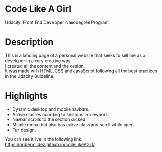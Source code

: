 # Code Like A Girl
Udacity: Front End Developer Nanodegree Program.

# Description
This is a landing page of a personal website that seeks to sell me as a developer in a very creative way. <br />
I created all the content and the design. <br />
It was made with HTML, CSS and JavaScript following all the best practices in the Udacity Guideline. <br />

# Highlights
- Dynamic desktop and mobile navbars. <br />
- Active classes acording to sections in viewport. <br />
- Navbar scrolls to the section clicked. <br />
- Mobile menu that also has active class and scroll while open. <br />
- Fun design. <br />


You can see it live in the following link: https://oribermudez.github.io/codeLikeAGirl/ 
